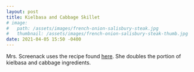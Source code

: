 ```yaml
---
layout: post
title: Kielbasa and Cabbage Skillet
# image: 
#   path: /assets/images/french-onion-salisbury-steak.jpg
#   thumbnail: /assets/images/french-onion-salisbury-steak-thumb.jpg
date: 2021-04-05 15:50 -0400
---
```


Mrs. Screenack uses the recipe found [here](https://www.budgetbytes.com/kielbasa-cabbage-skillet/). She doubles the portion of kielbasa and cabbage ingredients.
